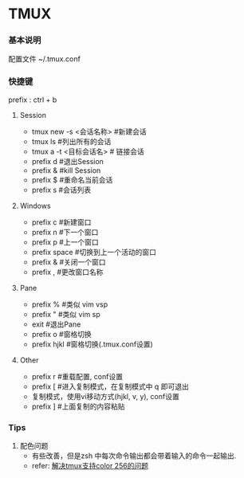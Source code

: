 TMUX
========
### 基本说明
配置文件  ~/.tmux.conf

### 快捷键
prefix : ctrl + b<br>

1. Session
    - tmux new -s <会话名称> #新建会话
    - tmux ls #列出所有的会话
    - tmux a -t <目标会话名> # 链接会话
    - prefix d #退出Session
    - prefix & #kill Session
    - prefix $ #重命名当前会话
    - prefix s #会话列表

2. Windows
    - prefix c #新建窗口
    - prefix n #下一个窗口
    - prefix p #上一个窗口
    - prefix space #切换到上一个活动的窗口
    - prefix & #关闭一个窗口
    - prefix , #更改窗口名称

3. Pane
    - prefix % #类似 vim vsp
    - prefix " #类似 vim sp
    - exit #退出Pane
    - prefix o #窗格切换
    - prefix hjkl #窗格切换(.tmux.conf设置)

4. Other
    - prefix r #重载配置, conf设置
    - prefix [ #进入复制模式，在复制模式中 q 即可退出
    - 复制模式，使用vi移动方式(hjkl, v, y), conf设置
    - prefix ] #上面复制的内容粘贴


### Tips
1. 配色问题
    - 有些改善，但是zsh 中每次命令输出都会带着输入的命令一起输出.
    - refer: [解决tmux支持color 256的问题](http://www.wutianqi.com/?p=3681)

